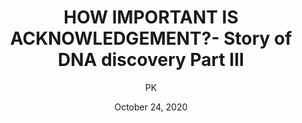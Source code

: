 ---
title: HOW IMPORTANT IS ACKNOWLEDGEMENT?- Story of DNA discovery Part III
author: PK
date: October 24, 2020
slug: how-important-is-acknowledgement
title_img: https://drive.google.com/uc?export=download&id=1-WnBJwbSPYvt3Y_jdV5uJHkDKKW-zzCD
---